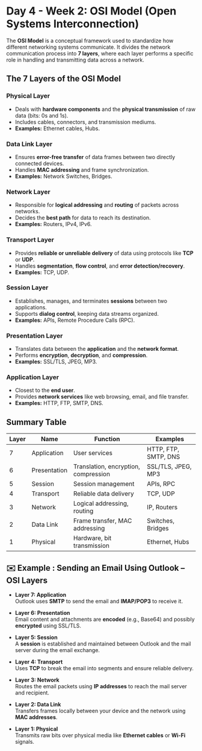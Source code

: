 #  Day 4 - Week 2: OSI Model (Open Systems Interconnection)

The **OSI Model** is a conceptual framework used to standardize how different networking systems communicate. It divides the network communication process into **7 layers**, where each layer performs a specific role in handling and transmitting data across a network.


## The 7 Layers of the OSI Model


### Physical Layer  
- Deals with **hardware components** and the **physical transmission** of raw data (bits: 0s and 1s).  
- Includes cables, connectors, and transmission mediums.  
- **Examples:** Ethernet cables, Hubs.


###  Data Link Layer  
- Ensures **error-free transfer** of data frames between two directly connected devices.  
- Handles **MAC addressing** and frame synchronization.  
- **Examples:** Network Switches, Bridges.


###  Network Layer  
- Responsible for **logical addressing** and **routing** of packets across networks.  
- Decides the **best path** for data to reach its destination.  
- **Examples:** Routers, IPv4, IPv6.


###  Transport Layer  
- Provides **reliable or unreliable delivery** of data using protocols like **TCP** or **UDP**.  
- Handles **segmentation**, **flow control**, and **error detection/recovery**.  
- **Examples:** TCP, UDP.


###  Session Layer  
- Establishes, manages, and terminates **sessions** between two applications.  
- Supports **dialog control**, keeping data streams organized.  
- **Examples:** APIs, Remote Procedure Calls (RPC).


###  Presentation Layer  
- Translates data between the **application** and the **network format**.  
- Performs **encryption**, **decryption**, and **compression**.  
- **Examples:** SSL/TLS, JPEG, MP3.


###  Application Layer  
- Closest to the **end user**.  
- Provides **network services** like web browsing, email, and file transfer.  
- **Examples:** HTTP, FTP, SMTP, DNS.


##  Summary Table

| Layer | Name             | Function                            | Examples               |
|-------|------------------|-------------------------------------|------------------------|
| 7     | Application       | User services                       | HTTP, FTP, SMTP, DNS   |
| 6     | Presentation      | Translation, encryption, compression| SSL/TLS, JPEG, MP3     |
| 5     | Session           | Session management                  | APIs, RPC              |
| 4     | Transport         | Reliable data delivery              | TCP, UDP               |
| 3     | Network           | Logical addressing, routing         | IP, Routers            |
| 2     | Data Link         | Frame transfer, MAC addressing      | Switches, Bridges      |
| 1     | Physical          | Hardware, bit transmission          | Ethernet, Hubs         |




















## ✉️ Example : Sending an Email Using Outlook – OSI Layers

- **Layer 7: Application**  
  Outlook uses **SMTP** to send the email and **IMAP/POP3** to receive it.

- **Layer 6: Presentation**  
  Email content and attachments are **encoded** (e.g., Base64) and possibly **encrypted** using SSL/TLS.

- **Layer 5: Session**  
  A **session** is established and maintained between Outlook and the mail server during the email exchange.

- **Layer 4: Transport**  
  Uses **TCP** to break the email into segments and ensure reliable delivery.

- **Layer 3: Network**  
  Routes the email packets using **IP addresses** to reach the mail server and recipient.

- **Layer 2: Data Link**  
  Transfers frames locally between your device and the network using **MAC addresses**.

- **Layer 1: Physical**  
  Transmits raw bits over physical media like **Ethernet cables** or **Wi-Fi** signals.






